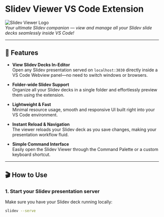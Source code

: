 # Slidev Viewer VS Code Extension

![Slidev Viewer Logo](path/to/logo.png)  
*Your ultimate Slidev companion — view and manage all your Slidev slide decks seamlessly inside VS Code!*

---

## 🚀 Features

- **View Slidev Decks In-Editor**  
  Open any Slidev presentation served on `localhost:3030` directly inside a VS Code Webview panel—no need to switch windows or browsers.

- **Folder-wide Slidev Support**  
  Organize all your Slidev decks in a single folder and effortlessly preview them using the extension.

- **Lightweight & Fast**  
  Minimal resource usage, smooth and responsive UI built right into your VS Code environment.

- **Instant Reload & Navigation**  
  The viewer reloads your Slidev deck as you save changes, making your presentation workflow fluid.

- **Simple Command Interface**  
  Easily open the Slidev Viewer through the Command Palette or a custom keyboard shortcut.

---

## 🎬 How to Use

### 1. Start your Slidev presentation server

Make sure you have your Slidev deck running locally:

```bash
slidev --serve
